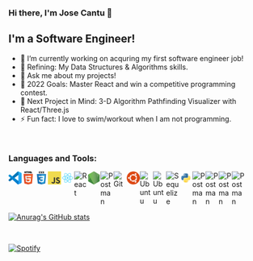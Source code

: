 ### Hi there, I'm Jose Cantu 👋

## I'm a Software Engineer!
- 🔭 I’m currently working on acquring my first software engineer job!
- 🌱 Refining: My Data Structures & Algorithms skills.
- 💬 Ask me about my projects!
- 🥅 2022 Goals: Master React and win a competitive programming contest. 
- 🧪 Next Project in Mind: 3-D Algorithm Pathfinding Visualizer with React/Three.js
- ⚡ Fun fact: I love to swim/workout when I am not programming.
<br />

### Languages and Tools:

<img align="left" alt="Visual Studio Code" width="26px" src="https://raw.githubusercontent.com/github/explore/80688e429a7d4ef2fca1e82350fe8e3517d3494d/topics/visual-studio-code/visual-studio-code.png" />
<img align="left" alt="HTML5" width="26px" src="https://raw.githubusercontent.com/github/explore/80688e429a7d4ef2fca1e82350fe8e3517d3494d/topics/html/html.png" />
<img align="left" alt="CSS3" width="26px" src="https://raw.githubusercontent.com/github/explore/80688e429a7d4ef2fca1e82350fe8e3517d3494d/topics/css/css.png" />
<img align="left" alt="JavaScript" width="26px" src="https://raw.githubusercontent.com/github/explore/80688e429a7d4ef2fca1e82350fe8e3517d3494d/topics/javascript/javascript.png" />
<img align="left" alt="React" width="26px" src="https://raw.githubusercontent.com/github/explore/80688e429a7d4ef2fca1e82350fe8e3517d3494d/topics/react/react.png" />
<img align="left" alt="React" width="26px" src="https://cdn.jsdelivr.net/gh/devicons/devicon/icons/redux/redux-original.svg" />
<img align="left" alt="Nodejs" width="26px" src="https://raw.githubusercontent.com/github/explore/80688e429a7d4ef2fca1e82350fe8e3517d3494d/topics/nodejs/nodejs.png" />
<img align="left" alt="Postman" width="26px" src="https://cdn.jsdelivr.net/gh/devicons/devicon/icons/postgresql/postgresql-original-wordmark.svg" />
<img align="left" alt="Git" width="26px" src="https://cdn.jsdelivr.net/gh/devicons/devicon/icons/git/git-plain.svg" />
<img align="left" alt="Ubuntu" width="26px" src="https://raw.githubusercontent.com/github/explore/80688e429a7d4ef2fca1e82350fe8e3517d3494d/topics/ubuntu/ubuntu.png" />
<img align="left" alt="Ubuntu" width="26px" src="https://cdn.jsdelivr.net/gh/devicons/devicon/icons/flask/flask-original.svg" />
<img align="left" alt="Ubuntu" width="26px" src="https://cdn.jsdelivr.net/gh/devicons/devicon/icons/mocha/mocha-plain.svg" />
<img align="left" alt="Sequelize" width="26px" src="https://cdn.jsdelivr.net/gh/devicons/devicon/icons/sequelize/sequelize-original.svg" />
<img align="left" alt="Ubuntu" width="26px" src="https://raw.githubusercontent.com/github/explore/80688e429a7d4ef2fca1e82350fe8e3517d3494d/topics/python/python.png" />
<img align="left" alt="Postman" width="26px" src="https://cdn.jsdelivr.net/npm/simple-icons@v6/icons/postman.svg" />
<img align="left" alt="Postman" width="26px" src="https://cdn.jsdelivr.net/gh/devicons/devicon/icons/socketio/socketio-original.svg" />
<img align="left" alt="Postman" width="26px" src="https://cdn.jsdelivr.net/gh/devicons/devicon/icons/sqlalchemy/sqlalchemy-original-wordmark.svg" />
<img align="left" alt="Postman" width="26px" src="https://cdn.jsdelivr.net/gh/devicons/devicon/icons/amazonwebservices/amazonwebservices-plain-wordmark.svg"" />

<br />
<br />
<br />
<br />

[![Anurag's GitHub stats](https://github-readme-stats.vercel.app/api?username=vour123&count_private=true&show_icons=true&theme=dracula)](https://github.com/anuraghazra/github-readme-stats)

<br />

[![Spotify](https://novatorem-vour123.vercel.app/api/spotify)](https://open.spotify.com/user/12183131250)
